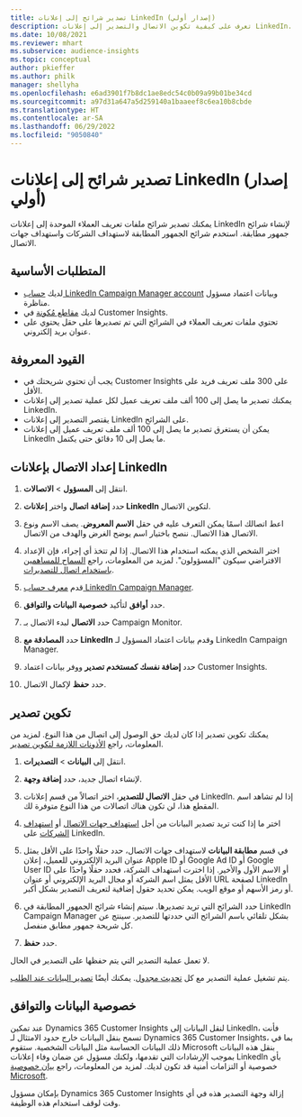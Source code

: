 ```yaml
---
title: تصدير شرائح إلى إعلانات LinkedIn (إصدار أولي)
description: تعرف على كيفية تكوين الاتصال والتصدير إلى إعلانات LinkedIn.
ms.date: 10/08/2021
ms.reviewer: mhart
ms.subservice: audience-insights
ms.topic: conceptual
author: pkieffer
ms.author: philk
manager: shellyha
ms.openlocfilehash: e6ad3901f7b8dc1ae8edc54c0b09a99b01be34cd
ms.sourcegitcommit: a97d31a647a5d259140a1baaeef8c6ea10b8cbde
ms.translationtype: HT
ms.contentlocale: ar-SA
ms.lasthandoff: 06/29/2022
ms.locfileid: "9050840"
---
```

# <a name="export-segments-to-linkedin-ads-preview"></a>تصدير شرائح إلى إعلانات LinkedIn (إصدار أولي)

يمكنك تصدير شرائح ملفات تعريف العملاء الموحدة إلى إعلانات LinkedIn لإنشاء شرائح جمهور مطابقة. استخدم شرائح الجمهور المطابقة لاستهداف الشركات واستهداف جهات الاتصال.

## <a name="prerequisites"></a>المتطلبات الأساسية

-   لديك [حساب LinkedIn Campaign Manager account](https://business.linkedin.com/marketing-solutions/ads) وبيانات اعتماد مسؤول مناظرة.
-   لديك [مقاطع مُكونة](segments.md) في Customer Insights.
-   تحتوي ملفات تعريف العملاء في الشرائح التي تم تصديرها على حقل يحتوي على عنوان بريد إلكتروني.

## <a name="known-limitations"></a>القيود المعروفة

- يجب أن تحتوي شريحتك في Customer Insights على 300 ملف تعريف فريد على الأقل. 
- يمكنك تصدير ما يصل إلى 100 ألف ملف تعريف عميل لكل عملية تصدير إلى إعلانات LinkedIn.
- يقتصر التصدير إلى إعلانات LinkedIn على الشرائح.
- يمكن أن يستغرق تصدير ما يصل إلى 100 ألف ملف تعريف عميل إلى إعلانات LinkedIn ما يصل إلى 10 دقائق حتى يكتمل. 

## <a name="set-up-the-connection-to-linkedin-ads"></a>إعداد الاتصال بإعلانات LinkedIn

1. انتقل إلى **المسؤول** > **الاتصالات**.

1. حدد **إضافة اتصال** واختر **إعلانات LinkedIn** لتكوين الاتصال.

1. اعط اتصالك اسمًا يمكن التعرف عليه في حقل **الاسم المعروض**. يصف الاسم ونوع الاتصال هذا الاتصال. ننصح باختيار اسم يوضح الغرض والهدف من الاتصال.

1. اختر الشخص الذي يمكنه استخدام هذا الاتصال. إذا لم تتخذ أي إجراء، فإن الإعداد الافتراضي سيكون "المسؤولون". لمزيد من المعلومات، راجع [السماح للمساهمين باستخدام اتصال للتصديرات](connections.md#allow-contributors-to-use-a-connection-for-exports).

1. قدم [معرف حساب LinkedIn Campaign Manager](https://www.linkedin.com/help/lms/answer/a424270).

1. حدد **أوافق** لتأكيد **خصوصية البيانات والتوافق‬**.

1. حدد **الاتصال** لبدء الاتصال بـ Campaign Monitor.

1. حدد **المصادقة مع LinkedIn** وقدم بيانات اعتماد المسؤول لـ LinkedIn Campaign Manager.

1. حدد **إضافة نفسك كمستخدم تصدير** ووفر بيانات اعتماد Customer Insights.

1. حدد **حفظ** لإكمال الاتصال.

## <a name="configure-an-export"></a>تكوين تصدير

يمكنك تكوين تصدير إذا كان لديك حق الوصول إلى اتصال من هذا النوع. لمزيد من المعلومات، راجع [الأذونات اللازمة لتكوين تصدير](export-destinations.md#set-up-a-new-export).

1. انتقل إلى **البيانات** > **التصديرات**.

1. لإنشاء اتصال جديد، حدد **إضافة وجهة**.

1. في حقل **الاتصال للتصدير**، اختر اتصالاً من قسم إعلانات LinkedIn. إذا لم تشاهد اسم المقطع هذا، لن تكون هناك اتصالات من هذا النوع متوفرة لك.

1. اختر ما إذا كنت تريد تصدير البيانات من أجل [استهداف جهات الاتصال](https://business.linkedin.com/marketing-solutions/ad-targeting/contact-targeting) أو [استهداف الشركات](https://business.linkedin.com/marketing-solutions/ad-targeting/account-targeting) على LinkedIn. 

1. في قسم **مطابقة البيانات** لاستهداف جهات الاتصال، حدد حقلًا واحدًا على الأقل يمثل عنوان البريد الإلكتروني للعميل، إعلان Apple ID أو Google Ad ID أو Google User ID أو الاسم الأول والأخير. إذا اخترت استهداف الشركة، فحدد حقلًا واحدًا على الأقل يمثل اسم الشركة أو مجال البريد الإلكتروني أو عنوان URL لصفحة LinkedIn أو رمز الأسهم أو موقع الويب. يمكن تحديد حقول إضافية لتعريف التصدير بشكل أكبر. 

1. حدد الشرائح التي تريد تصديرها. سيتم إنشاء شرائح الجمهور المطابقة في LinkedIn Campaign Manager بشكل تلقائي باسم الشرائح التي حددتها للتصدير. سينتج عن كل شريحة جمهور مطابق منفصل. 

1. حدد **حفظ**.

لا تعمل عملية التصدير التي يتم حفظها على التصدير في الحال.

يتم تشغيل عملية التصدير مع كل [تحديث مجدول](system.md#schedule-tab). يمكنك أيضًا [تصدير البيانات عند الطلب](export-destinations.md#run-exports-on-demand). 


## <a name="data-privacy-and-compliance"></a>خصوصية البيانات والتوافق

عند تمكين Dynamics 365 Customer Insights لنقل البيانات إلى LinkedIn، فأنت تسمح بنقل البيانات خارج حدود الامتثال لـ Dynamics 365 Customer Insights، بما في ذلك البيانات الحساسة مثل البيانات الشخصية. ستقوم Microsoft بنقل هذه البيانات بموجب الإرشادات التي تقدمها، ولكنك مسؤول عن ضمان وفاء إعلانات LinkedIn بأي خصوصية أو التزامات أمنية قد تكون لديك. لمزيد من المعلومات، راجع [بيان خصوصية Microsoft](https://go.microsoft.com/fwlink/?linkid=396732).

بإمكان مسؤول Dynamics 365 Customer Insights إزالة وجهة التصدير هذه في أي وقت لوقف استخدام هذه الوظيفة.
